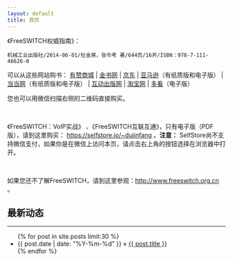 ```yaml
---
layout: default
title: 首页
---
```


《FreeSWITCH权威指南》：

    机械工业出版社/2014-06-01/杜金房，张令考 著/644页/16开/ISBN：978-7-111-46626-0

可以从这些网站购书：
[有赞商城](http://wap.koudaitong.com/v2/showcase/goods?alias=vmrygm92&activity=&ps=320)
| [金书网](http://www.golden-book.com/booksinfo/17/1753082.html)
| [京东](http://item.jd.com/11472569.html)
| [亚马逊](http://www.amazon.cn/FreeSWITCH%E6%9D%83%E5%A8%81%E6%8C%87%E5%8D%97-%E6%9D%9C%E9%87%91%E6%88%BF/dp/B00KMJ2OOY/qid=1401772222&sr=8-1&keywords=FreeSWITCH%E6%9D%83%E5%A8%81%E6%8C%87%E5%8D%97#)（有纸质版和电子版）
| [当当网](http://product.dangdang.com/23486629.html#ddclick?act=click&pos=23486629_0_0_q&cat=&key=FreeSWITCH%C8%A8%CD%FE%D6%B8%C4%CF&qinfo=1_1_48&pinfo=&minfo=&ninfo=&custid=&permid=20140210213048766540706674106335572&ref=http%3A%2F%2Fwww.dangdang.com%2F&rcount=&type=&t=1401772355000)（有纸质版和电子版）
| [互动出版网](http://product.china-pub.com/3770217)
| [淘宝网](http://s.taobao.com/search?q=FreeSWITCH%C8%A8%CD%FE%D6%B8%C4%CF&commend=all&ssid=s5-e&search_type=item&sourceId=tb.index&spm=1.7274553.1997520841.1&initiative_id=tbindexz_20140604)
| [多看](http://www.duokan.com/book/52410)（电子版）

您也可以用微信扫描右侧的二维码直接购买。

<br style="clear:both">

《FreeSWITCH：VoIP实战》 、《FreeSWITCH互联互通》，只有电子版（PDF版），请到这里购买： <https://selfstore.io/~dujinfang> 。**注意：** SelfStore尚不支持微信支付，如果你是在微信上访问本页，请点击右上角的按钮选择在浏览器中打开。


<!--
<br style="clear:both">
<ul>
<li class="book">
    <div>
        <div style="min-height:300px" onclick="$('#fsdg').toggle();$('#fsdg-buy').toggle();">
            <img src="/images/fsdg.png" alt="FreeSWITCH权威指南" id="fsdg"/>
            <span id="fsdg-buy" style="display:none">本书有纸版和电子版，您可以按本站顶部的说明选择您喜欢的电商网站购买。
            </span>
        <div style="text-align:center">（纸书+电子书）
        </div>
    </div>
</li>
<li class="book">
    <div>
        <a href="https://selfstore.io/products/415" target="_blank"/>
            <div style="min-height:280px"><img src="/images/fsinterop.png" alt="FreeSWITCH互联互通"/></div>
        </a>
        <div style="text-align:center">（电子书）
        </div>
    </div>
</li>
<li class="book">
    <div>
        <a href="https://selfstore.io/products/417" target="_blank"/>
            <div style="min-height:280px"><img src="/images/fsinaction.png" alt="FreeSWITCH：VoIP实战"/></div>
        </a>
        <div style="text-align:center">（电子书）
        </div>
    </div>
</li>
</ul>
-->
<br style="clear:both">

如果您还不了解FreeSWITCH，请到这里参观：<http://www.freeswitch.org.cn> 。
<br>

## 最新动态
<hr>

<ul class="posts">
  {% for post in site.posts limit:30 %}
    <li><span>{{ post.date | date: "%Y-%m-%d" }}</span> &raquo; <a href="{{ post.url }}">{{ post.title }}</a></li>
  {% endfor %}

</ul>

<br><br>
